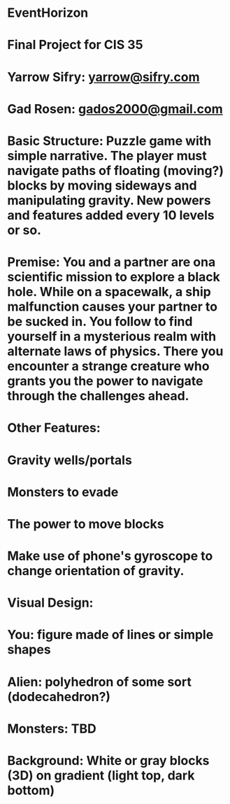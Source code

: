# EventHorizon

# Final Project for CIS 35
# Yarrow Sifry: yarrow@sifry.com
# Gad Rosen: gados2000@gmail.com

# Basic Structure: Puzzle game with simple narrative. The player must navigate paths of floating (moving?) blocks by moving sideways and manipulating gravity. New powers and features added every 10 levels or so.

#
# Premise: You and a partner are ona scientific mission to explore a black hole. While on a spacewalk, a ship malfunction causes your partner to be sucked in. You follow to find yourself in a mysterious realm with alternate laws of physics. There you encounter a strange creature who grants you the power to navigate through the challenges ahead.
#
# Other Features:
# Gravity wells/portals
# Monsters to evade
# The power to move blocks
# Make use of phone's gyroscope to change orientation of gravity.

# Visual Design:
# You: figure made of lines or simple shapes
# Alien: polyhedron of some sort (dodecahedron?)
# Monsters: TBD
# Background: White or gray blocks (3D) on gradient (light top, dark bottom)
#
